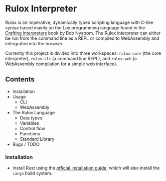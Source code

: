 # Rulox Interpreter
Rulox is an imperative, dynamically typed scripting language with C-like syntax based mainly on the Lox programming language found in the [Crafting Interpreters](https://craftinginterpreters.com/) book by Bob Nystrom. The Rulox interpreter can either be run from the command line as a REPL or compiled to WebAssembly and intergrated into the browser.

Currently this project is divided into three workspaces: `rulox-core` (the core interpreter), `rulox-cli` (a command line REPL), and `rulox-web` (a WebAssembly compilation for a simple web interface).

## Contents 
* Installation
* Usage
  *  CLI
  *  WebAssembly
* The Rulox Language
  *  Data types
  *  Variables
  *  Control flow
  *  Functions
  *  Standard Library
* Bugs / TODO

### Installation
* Install Rust using the [official installation guide](https://www.rust-lang.org/learn/get-started), which will also install the `cargo` build system.

<!-- 
* Clone the GitHub repository and build the emulator:

```
$ git clone https://github.com/ChrisRG/rulox
$ cd rulox
$ cargo build --release
```
The binary can then be found in `./target/release`.

## Usage

#### CLI

#### WebAssembly
-->


